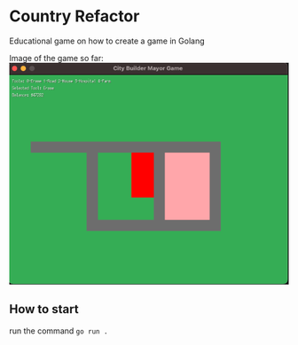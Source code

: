 # Country Refactor

Educational game on how to create a game in Golang

Image of the game so far:
![GitHub Logo](https://github.com/rafaelmchaves/country-refactor/blob/main/game-image.png)
## How to start

run the command ``go run .``


